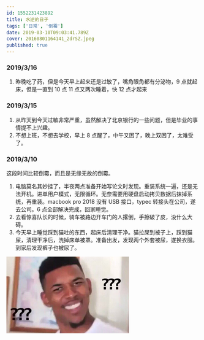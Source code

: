 ```yaml
---
id: 1552231423892
title: 水逆的日子
tags: ['日常', '倒霉']
date: 2019-03-10T09:03:41.789Z
cover: 20160801164141_2drSZ.jpeg
published: true
---
```


### 2019/3/16

1. 昨晚吃了药，但是今天早上起来还是过敏了，嘴角眼角都有分泌物，9 点就起床，但是一直到 10 点 11 点又两次睡着，快 12 点才起来

### 2019/3/15

1. 从昨天到今天过敏非常严重，虽然解决了北京银行的一些问题，但是毕业的事情提不上兴趣。
2. 不想上班，不想去学校，早上 8 点醒了，中午又困了，晚上双困了，太难受了。

### 2019/3/10

这段时间比较倒霉，而且是无缘无故的倒霉。

1. 电脑莫名其妙挂了，半夜两点准备开始写论文时发现。重装系统一遍，还是无法开机。进单用户模式，无限循环。无奈需要用硬盘启动拷贝数据后抹掉系统，再重装。macbook pro 2018 没有 USB 接口，typec 转接头在公司，遂去公司。6 点全部解决完成，回家睡觉。
2. 去看惊喜队长的时候，骑车被路边开车门的人撂倒，手擦破了皮，没什么大碍。
3. 今天早上睡觉踩到猫吐的东西，起床后清理干净。猫拉屎到被子上，踩到猫屎，清理干净后，洗掉床单被罩。准备出发，发现两个外套被尿，遂换衣服。到家后发现裤子也被尿了。

![黑人问号](./20160801164141_2drSZ.jpeg)
